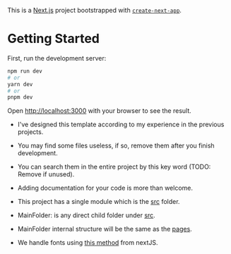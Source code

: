 This is a [Next.js](https://nextjs.org/) project bootstrapped with [`create-next-app`](https://github.com/vercel/next.js/tree/canary/packages/create-next-app).

# Getting Started

First, run the development server:

```bash
npm run dev
# or
yarn dev
# or
pnpm dev
```

Open [http://localhost:3000](http://localhost:3000) with your browser to see the result.

- I've designed this template according to my experience in the previous projects.
- You may find some files useless, if so, remove them after you finish development.
- You can search them in the entire project by this key word (TODO: Remove if unused).

- Adding documentation for your code is more than welcome.

- This project has a single module which is the [src](../src) folder.

- MainFolder: is any direct child folder under [src](../src).

- MainFolder internal structure will be the same as the [pages](../src/pages).

- We handle fonts using [this method](https://nextjs.org/docs/pages/building-your-application/optimizing/fonts) from nextJS.
